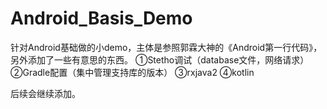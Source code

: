 # Android_Basis_Demo
针对Android基础做的小demo，主体是参照郭霖大神的《Android第一行代码》，另外添加了一些有意思的东西。
①Stetho调试（database文件，网络请求）
②Gradle配置（集中管理支持库的版本）
③rxjava2
④kotlin

后续会继续添加。
